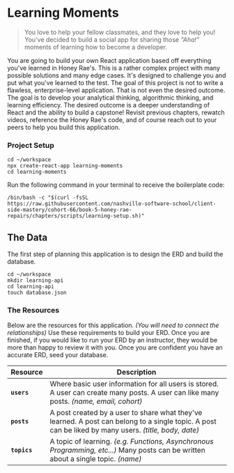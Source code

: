 # Learning Moments
> You love to help your fellow classmates, and they love to help you! You've decided to build a social app for sharing those _"Aha!"_ moments of learning how to become a developer. 

You are going to build your own React application based off everything you've learned in Honey Rae's. This is a rather complex project with many possible solutions and many edge cases. It's designed to challenge you and put what you've learned to the test. The goal of this project is not to write a flawless, enterprise-level application. That is not even the desired outcome. The goal is to develop your analytical thinking, algorithmic thinking, and learning efficiency. The desired outcome is a deeper understanding of React and the ability to build a capstone! Revisit previous chapters, rewatch videos, reference the Honey Rae's code, and of course reach out to your peers to help you build this application. 

### Project Setup
```shell
cd ~/workspace
npx create-react-app learning-moments
cd learning-moments
```

Run the following command in your terminal to receive the boilerplate code:
<!-- TODO: Change this link to cohort 66 branch -->
```shell
/bin/bash -c "$(curl -fsSL https://raw.githubusercontent.com/nashville-software-school/client-side-mastery/cohort-66/book-5-honey-rae-repairs/chapters/scripts/learning-setup.sh)"
```


## The Data
The first step of planning this application is to design the ERD and build the database.
```shell
cd ~/workspace
mkdir learning-api
cd learning-api
touch database.json
```

### The Resources
Below are the resources for this application. _(You will need to connect the relationships)_ Use these requirements to build your ERD. Once you are finished, if you would like to run your ERD by an instructor, they would be more than happy to review it with you. Once you are confident you have an accurate ERD, seed your database. 

| Resource | Description |
| -- | -- |
|**`users`** | Where basic user information for all users is stored. A user can create many posts. A user can like many posts. _(name, email, cohort)_ |
|**`posts`** | A post created by a user to share what they've learned. A post can belong to a single topic. A post can be liked by many users. _(title, body, date)_ |
|**`topics`** | A topic of learning. _(e.g. Functions, Asynchronous Programming, etc...)_ Many posts can be written about a single topic. _(name)_  |

